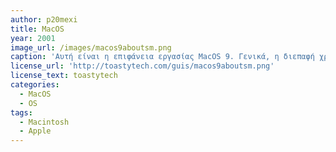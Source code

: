```yaml
---
author: p20mexi
title: MacOS
year: 2001
image_url: /images/macos9aboutsm.png
caption: 'Αυτή είναι η επιφάνεια εργασίας MacOS 9. Γενικά, η διεπαφή χρήστη δεν διαφέρει πολύ από την επιφάνεια εργασίας MacOS 8.x, αλλά έχουν γίνει πολλές τεχνικές βελτιώσεις και έχουν προστεθεί ορισμένες νέες δυνατότητες. (Σημείωση, αυτά τα στιγμιότυπα οθόνης δείχνουν επίσης ένα χρήσιμο βοηθητικό πρόγραμμα τρίτων που ονομάζεται "Dave" που επιτρέπει στους Mac να συμμετέχουν πλήρως σε ένα δίκτυο Windows NT)'
license_url: 'http://toastytech.com/guis/macos9aboutsm.png'
license_text: toastytech
categories:
  - MacOS
  - OS
tags:
  - Macintosh
  - Apple
---
```

